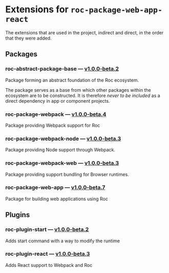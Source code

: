 # Extensions for `roc-package-web-app-react`

The extensions that are used in the project, indirect and direct, in the order that they were added.

## Packages
### roc-abstract-package-base — [v1.0.0-beta.2](https://www.npmjs.com/package/roc-abstract-package-base)
Package forming an abstract foundation of the Roc ecosystem.

The package serves as a base from which other packages within the ecosystem are to be constructed.
It is therefore _never to be included_ as a direct dependency in app or component projects.

### roc-package-webpack — [v1.0.0-beta.4](https://www.npmjs.com/package/roc-package-webpack)
Package providing Webpack support for Roc

### roc-package-webpack-node — [v1.0.0-beta.3](https://www.npmjs.com/package/roc-package-webpack-node)
Package providing Node support through Webpack.

### roc-package-webpack-web — [v1.0.0-beta.3](https://www.npmjs.com/package/roc-package-webpack-web)
Package providing support bundling for Browser runtimes.

### roc-package-web-app — [v1.0.0-beta.7](https://www.npmjs.com/package/roc-package-web-app)
Package for building web applications using Roc

## Plugins
### roc-plugin-start — [v1.0.0-beta.2](https://www.npmjs.com/package/roc-plugin-start)
Adds start command with a way to modify the runtime

### roc-plugin-react — [v1.0.0-beta.3](https://www.npmjs.com/package/roc-plugin-react)
Adds React support to Webpack and Roc
